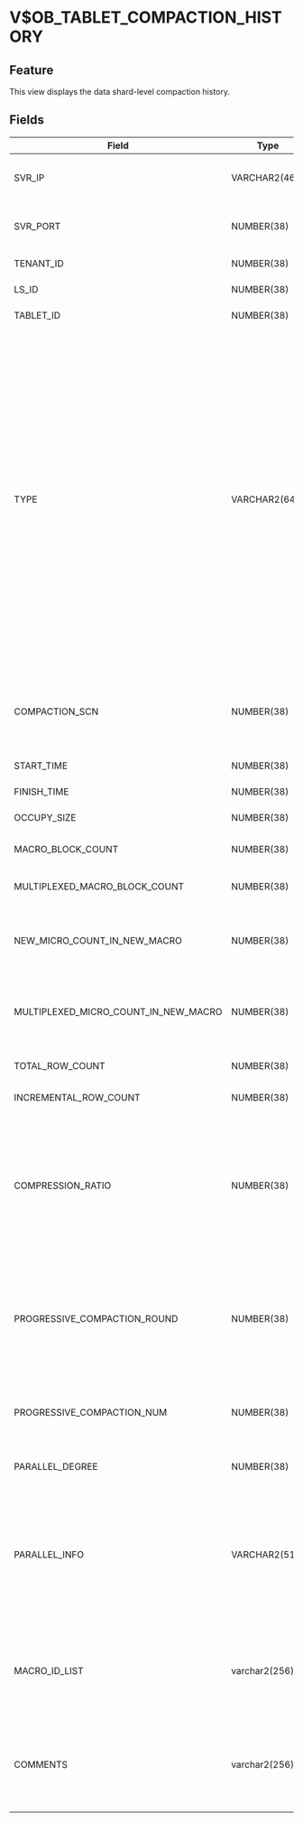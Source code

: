 V$OB_TABLET_COMPACTION_HISTORY
===================================================

Feature
-------------------

This view displays the data shard-level compaction history.

Fields
----------------------



| Field | Type | Nullable | Description |
|--------------------------------------|---------------|------------|--------------------------------------------------------------------------------------------------------------------------------------------------------------------------------------------------------------------------------------------------------------------------------------------------------------------------------------------------------------------------------------------------------------------------------------|
| SVR_IP | VARCHAR2(46) | NO | The IP address of the OBServer. |
| SVR_PORT | NUMBER(38) | NO | The port number of the OBServer. |
| TENANT_ID | NUMBER(38) | NO | The ID of the tenant. |
| LS_ID | NUMBER(38) | NO | The log stream ID. |
| TABLET_ID | NUMBER(38) | NO | The ID of the data shard. |
| TYPE | VARCHAR2(64) | NO | The compaction type. Valid values: <li> `MINI`: minor or L0 compaction that converts MemTables into SSTables.   <li> `MAJOR`: major compaction.   <li> `MINI MINOR`: L1 compaction that combines multiple mini SSTables into one.   <li> `BUF MINOR`: buffer minor compaction that generates special buffer minor SSTables. |
| COMPACTION_SCN | NUMBER(38) | NO | The compaction version. The minor version is a snapshot version. |
| START_TIME | NUMBER(38) | NO | The start time. |
| FINISH_TIME | NUMBER(38) | NO | The end time. |
| OCCUPY_SIZE | NUMBER(38) | NO | The data amount. |
| MACRO_BLOCK_COUNT | NUMBER(38) | NO | The number of macroblocks. |
| MULTIPLEXED_MACRO_BLOCK_COUNT | NUMBER(38) | NO | The number of reused macroblocks. |
| NEW_MICRO_COUNT_IN_NEW_MACRO | NUMBER(38) | NO | The number of new microblocks in a newly generated macroblock. |
| MULTIPLEXED_MICRO_COUNT_IN_NEW_MACRO | NUMBER(38) | NO | The number of reused microblocks in a newly generated macroblock. |
| TOTAL_ROW_COUNT | NUMBER(38) | NO | The total number of rows. |
| INCREMENTAL_ROW_COUNT | NUMBER(38) | NO | The number of new rows. |
| COMPRESSION_RATIO | NUMBER(38) | NO | The compression ratio of new data, which is the ratio of the size of compressed new macroblock data to the data size before compression. |
| PROGRESSIVE_COMPACTION_ROUND | NUMBER(38) | NO | The current compaction round during a progressive compaction. For a full compaction, the value is -1. |
| PROGRESSIVE_COMPACTION_NUM | NUMBER(38) | NO | The total number of compaction rounds in a progressive compaction. |
| PARALLEL_DEGREE | NUMBER(38) | NO | The degree of parallelism. |
| PARALLEL_INFO | VARCHAR2(512) | NO | The parallel task information, including the scanned data amount, operating time, and output data amount of the parallel task. |
| MACRO_ID_LIST | varchar2(256) | NO | The list of output macroblocks. If the macroblock list is too long, it is not displayed. |
| COMMENTS | varchar2(256) | NO | The history of failed compactions and the collection duration of the current compaction. |

